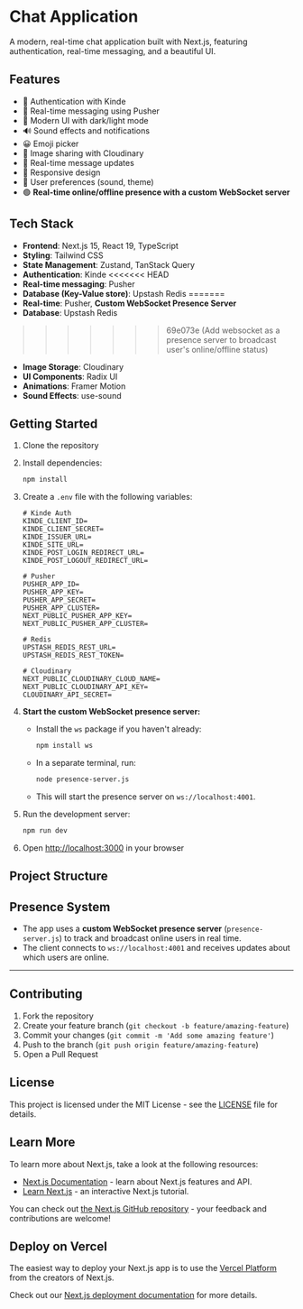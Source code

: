 # Chat Application

A modern, real-time chat application built with Next.js, featuring authentication, real-time messaging, and a beautiful UI.

## Features

- 🔐 Authentication with Kinde
- 💬 Real-time messaging using Pusher
- 🎨 Modern UI with dark/light mode
- 🔊 Sound effects and notifications
- 😀 Emoji picker
- 📸 Image sharing with Cloudinary
- 🔄 Real-time message updates
- 📱 Responsive design
- 🎯 User preferences (sound, theme)
- 🟢 **Real-time online/offline presence with a custom WebSocket server**

## Tech Stack

- **Frontend**: Next.js 15, React 19, TypeScript
- **Styling**: Tailwind CSS
- **State Management**: Zustand, TanStack Query
- **Authentication**: Kinde
<<<<<<< HEAD
- **Real-time messaging**: Pusher
- **Database (Key-Value store)**: Upstash Redis
=======
- **Real-time**: Pusher, **Custom WebSocket Presence Server**
- **Database**: Upstash Redis
>>>>>>> 69e073e (Add websocket as a presence server to broadcast user's online/offline status)
- **Image Storage**: Cloudinary
- **UI Components**: Radix UI
- **Animations**: Framer Motion
- **Sound Effects**: use-sound

## Getting Started

1. Clone the repository
2. Install dependencies:
   ```bash
   npm install
   ```

3. Create a `.env` file with the following variables:
   ```
   # Kinde Auth
   KINDE_CLIENT_ID=
   KINDE_CLIENT_SECRET=
   KINDE_ISSUER_URL=
   KINDE_SITE_URL=
   KINDE_POST_LOGIN_REDIRECT_URL=
   KINDE_POST_LOGOUT_REDIRECT_URL=

   # Pusher
   PUSHER_APP_ID=
   PUSHER_APP_KEY=
   PUSHER_APP_SECRET=
   PUSHER_APP_CLUSTER=
   NEXT_PUBLIC_PUSHER_APP_KEY=
   NEXT_PUBLIC_PUSHER_APP_CLUSTER=

   # Redis
   UPSTASH_REDIS_REST_URL=
   UPSTASH_REDIS_REST_TOKEN=

   # Cloudinary
   NEXT_PUBLIC_CLOUDINARY_CLOUD_NAME=
   NEXT_PUBLIC_CLOUDINARY_API_KEY=
   CLOUDINARY_API_SECRET=
   ```

4. **Start the custom WebSocket presence server:**
   - Install the `ws` package if you haven't already:
     ```bash
     npm install ws
     ```
   - In a separate terminal, run:
     ```bash
     node presence-server.js
     ```
   - This will start the presence server on `ws://localhost:4001`.

5. Run the development server:
   ```bash
   npm run dev
   ```

6. Open [http://localhost:3000](http://localhost:3000) in your browser

## Project Structure


## Presence System

- The app uses a **custom WebSocket presence server** (`presence-server.js`) to track and broadcast online users in real time.
- The client connects to `ws://localhost:4001` and receives updates about which users are online.

---

## Contributing

1. Fork the repository
2. Create your feature branch (`git checkout -b feature/amazing-feature`)
3. Commit your changes (`git commit -m 'Add some amazing feature'`)
4. Push to the branch (`git push origin feature/amazing-feature`)
5. Open a Pull Request

## License

This project is licensed under the MIT License - see the [LICENSE](LICENSE) file for details.

## Learn More

To learn more about Next.js, take a look at the following resources:

- [Next.js Documentation](https://nextjs.org/docs) - learn about Next.js features and API.
- [Learn Next.js](https://nextjs.org/learn) - an interactive Next.js tutorial.

You can check out [the Next.js GitHub repository](https://github.com/vercel/next.js) - your feedback and contributions are welcome!

## Deploy on Vercel

The easiest way to deploy your Next.js app is to use the [Vercel Platform](https://vercel.com/new?utm_medium=default-template&filter=next.js&utm_source=create-next-app&utm_campaign=create-next-app-readme) from the creators of Next.js.

Check out our [Next.js deployment documentation](https://nextjs.org/docs/app/building-your-application/deploying) for more details.
